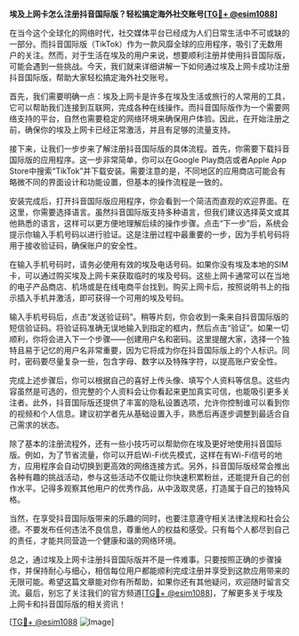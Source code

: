 **埃及上网卡怎么注册抖音国际版？轻松搞定海外社交账号[[TG💪+ @esim1088](https://t.me/s/esim1088)]**

在当今这个全球化的网络时代，社交媒体平台已经成为人们日常生活中不可或缺的一部分。而抖音国际版（TikTok）作为一款风靡全球的应用程序，吸引了无数用户的关注。然而，对于生活在埃及的用户来说，想要顺利注册并使用抖音国际版，可能会遇到一些挑战。今天，我们就来详细讲解一下如何通过埃及上网卡成功注册抖音国际版，帮助大家轻松搞定海外社交账号。

首先，我们需要明确一点：埃及上网卡是许多在埃及生活或旅行的人常用的工具，它可以帮助我们连接到互联网，完成各种在线操作。而抖音国际版作为一个需要网络支持的平台，自然也需要稳定的网络环境来确保用户体验。因此，在开始注册之前，确保你的埃及上网卡已经正常激活，并且有足够的流量支持。

接下来，让我们一步步来了解注册抖音国际版的具体流程。首先，你需要下载抖音国际版的应用程序。这一步非常简单，你可以在Google Play商店或者Apple App Store中搜索“TikTok”并下载安装。需要注意的是，不同地区的应用商店可能会有略微不同的界面设计和功能设置，但基本的操作流程是一致的。

安装完成后，打开抖音国际版应用程序，你会看到一个简洁而直观的欢迎界面。在这里，你需要选择语言。虽然抖音国际版支持多种语言，但我们建议选择英文或其他熟悉的语言，这样可以更方便地理解后续的操作步骤。点击“下一步”后，系统会提示你输入手机号码以进行验证。这是注册过程中最重要的一步，因为手机号码将用于接收验证码，确保账户的安全性。

在输入手机号码时，请务必使用有效的埃及电话号码。如果你没有埃及本地的SIM卡，可以通过购买埃及上网卡来获取临时的埃及号码。这些上网卡通常可以在当地的电子产品商店、机场或是在线电商平台找到。购买上网卡后，按照说明书上的指示插入手机并激活，即可获得一个可用的埃及号码。

输入手机号码后，点击“发送验证码”。稍等片刻，你会收到一条来自抖音国际版的短信验证码。将验证码准确无误地输入到指定的框内，然后点击“验证”。如果一切顺利，你将会进入下一个步骤——创建用户名和密码。这里提醒大家，选择一个独特且易于记忆的用户名非常重要，因为它将成为你在抖音国际版上的个人标识。同时，密码要尽量复杂一些，包含字母、数字以及特殊字符，以提高账户安全性。

完成上述步骤后，你可以根据自己的喜好上传头像、填写个人资料等信息。这些内容虽然是可选的，但完整的个人资料会让你看起来更加真实可信，也能吸引更多关注者。此外，抖音国际版还提供了丰富的隐私设置选项，允许你控制谁可以看到你的视频和个人信息。建议初学者先从基础设置入手，熟悉后再逐步调整到最适合自己需求的状态。

除了基本的注册流程外，还有一些小技巧可以帮助你在埃及更好地使用抖音国际版。例如，为了节省流量，你可以开启Wi-Fi优先模式，这样在有Wi-Fi信号的地方，应用程序会自动切换到更高效的网络连接方式。另外，抖音国际版经常会推出各种有趣的挑战活动，参与这些活动不仅能让你快速积累粉丝，还能提升自己的创作水平。记得多观察其他用户的优秀作品，从中汲取灵感，打造属于自己的独特风格。

当然，在享受抖音国际版带来的乐趣的同时，也要注意遵守相关法律法规和社会公德。不要发布任何违法不良信息，尊重他人的权益和感受。只有每个人都尽到自己的责任，才能共同营造一个健康和谐的网络环境。

总之，通过埃及上网卡注册抖音国际版并不是一件难事。只要按照正确的步骤操作，并保持耐心与细心，相信每位用户都能顺利完成注册并享受到这款应用带来的无限可能。希望这篇文章能对你有所帮助，如果你还有其他疑问，欢迎随时留言交流。最后，别忘了关注我们的官方频道[[TG💪+ @esim1088](https://t.me/s/esim1088)]，了解更多关于埃及上网卡和抖音国际版的相关资讯！

[[TG💪+ @esim1088](https://t.me/s/esim1088) ![Image](https://i.postimg.cc/4NQfJmqS/Snipaste-2025-05-13-00-14-12.png)]